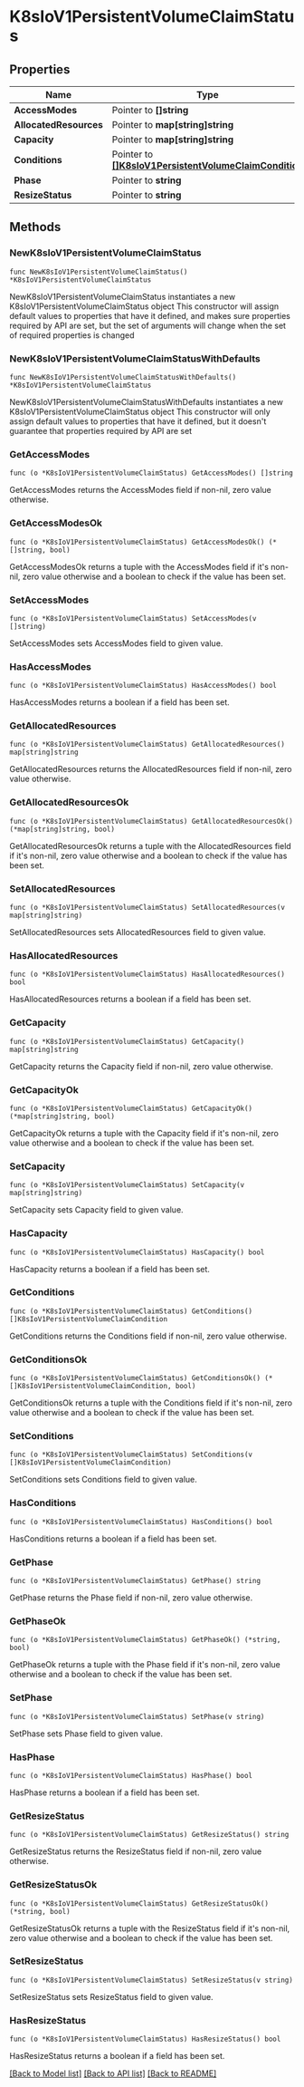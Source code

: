 # K8sIoV1PersistentVolumeClaimStatus

## Properties

Name | Type | Description | Notes
------------ | ------------- | ------------- | -------------
**AccessModes** | Pointer to **[]string** |  | [optional] 
**AllocatedResources** | Pointer to **map[string]string** |  | [optional] 
**Capacity** | Pointer to **map[string]string** |  | [optional] 
**Conditions** | Pointer to [**[]K8sIoV1PersistentVolumeClaimCondition**](K8sIoV1PersistentVolumeClaimCondition.md) |  | [optional] 
**Phase** | Pointer to **string** |  | [optional] 
**ResizeStatus** | Pointer to **string** |  | [optional] 

## Methods

### NewK8sIoV1PersistentVolumeClaimStatus

`func NewK8sIoV1PersistentVolumeClaimStatus() *K8sIoV1PersistentVolumeClaimStatus`

NewK8sIoV1PersistentVolumeClaimStatus instantiates a new K8sIoV1PersistentVolumeClaimStatus object
This constructor will assign default values to properties that have it defined,
and makes sure properties required by API are set, but the set of arguments
will change when the set of required properties is changed

### NewK8sIoV1PersistentVolumeClaimStatusWithDefaults

`func NewK8sIoV1PersistentVolumeClaimStatusWithDefaults() *K8sIoV1PersistentVolumeClaimStatus`

NewK8sIoV1PersistentVolumeClaimStatusWithDefaults instantiates a new K8sIoV1PersistentVolumeClaimStatus object
This constructor will only assign default values to properties that have it defined,
but it doesn't guarantee that properties required by API are set

### GetAccessModes

`func (o *K8sIoV1PersistentVolumeClaimStatus) GetAccessModes() []string`

GetAccessModes returns the AccessModes field if non-nil, zero value otherwise.

### GetAccessModesOk

`func (o *K8sIoV1PersistentVolumeClaimStatus) GetAccessModesOk() (*[]string, bool)`

GetAccessModesOk returns a tuple with the AccessModes field if it's non-nil, zero value otherwise
and a boolean to check if the value has been set.

### SetAccessModes

`func (o *K8sIoV1PersistentVolumeClaimStatus) SetAccessModes(v []string)`

SetAccessModes sets AccessModes field to given value.

### HasAccessModes

`func (o *K8sIoV1PersistentVolumeClaimStatus) HasAccessModes() bool`

HasAccessModes returns a boolean if a field has been set.

### GetAllocatedResources

`func (o *K8sIoV1PersistentVolumeClaimStatus) GetAllocatedResources() map[string]string`

GetAllocatedResources returns the AllocatedResources field if non-nil, zero value otherwise.

### GetAllocatedResourcesOk

`func (o *K8sIoV1PersistentVolumeClaimStatus) GetAllocatedResourcesOk() (*map[string]string, bool)`

GetAllocatedResourcesOk returns a tuple with the AllocatedResources field if it's non-nil, zero value otherwise
and a boolean to check if the value has been set.

### SetAllocatedResources

`func (o *K8sIoV1PersistentVolumeClaimStatus) SetAllocatedResources(v map[string]string)`

SetAllocatedResources sets AllocatedResources field to given value.

### HasAllocatedResources

`func (o *K8sIoV1PersistentVolumeClaimStatus) HasAllocatedResources() bool`

HasAllocatedResources returns a boolean if a field has been set.

### GetCapacity

`func (o *K8sIoV1PersistentVolumeClaimStatus) GetCapacity() map[string]string`

GetCapacity returns the Capacity field if non-nil, zero value otherwise.

### GetCapacityOk

`func (o *K8sIoV1PersistentVolumeClaimStatus) GetCapacityOk() (*map[string]string, bool)`

GetCapacityOk returns a tuple with the Capacity field if it's non-nil, zero value otherwise
and a boolean to check if the value has been set.

### SetCapacity

`func (o *K8sIoV1PersistentVolumeClaimStatus) SetCapacity(v map[string]string)`

SetCapacity sets Capacity field to given value.

### HasCapacity

`func (o *K8sIoV1PersistentVolumeClaimStatus) HasCapacity() bool`

HasCapacity returns a boolean if a field has been set.

### GetConditions

`func (o *K8sIoV1PersistentVolumeClaimStatus) GetConditions() []K8sIoV1PersistentVolumeClaimCondition`

GetConditions returns the Conditions field if non-nil, zero value otherwise.

### GetConditionsOk

`func (o *K8sIoV1PersistentVolumeClaimStatus) GetConditionsOk() (*[]K8sIoV1PersistentVolumeClaimCondition, bool)`

GetConditionsOk returns a tuple with the Conditions field if it's non-nil, zero value otherwise
and a boolean to check if the value has been set.

### SetConditions

`func (o *K8sIoV1PersistentVolumeClaimStatus) SetConditions(v []K8sIoV1PersistentVolumeClaimCondition)`

SetConditions sets Conditions field to given value.

### HasConditions

`func (o *K8sIoV1PersistentVolumeClaimStatus) HasConditions() bool`

HasConditions returns a boolean if a field has been set.

### GetPhase

`func (o *K8sIoV1PersistentVolumeClaimStatus) GetPhase() string`

GetPhase returns the Phase field if non-nil, zero value otherwise.

### GetPhaseOk

`func (o *K8sIoV1PersistentVolumeClaimStatus) GetPhaseOk() (*string, bool)`

GetPhaseOk returns a tuple with the Phase field if it's non-nil, zero value otherwise
and a boolean to check if the value has been set.

### SetPhase

`func (o *K8sIoV1PersistentVolumeClaimStatus) SetPhase(v string)`

SetPhase sets Phase field to given value.

### HasPhase

`func (o *K8sIoV1PersistentVolumeClaimStatus) HasPhase() bool`

HasPhase returns a boolean if a field has been set.

### GetResizeStatus

`func (o *K8sIoV1PersistentVolumeClaimStatus) GetResizeStatus() string`

GetResizeStatus returns the ResizeStatus field if non-nil, zero value otherwise.

### GetResizeStatusOk

`func (o *K8sIoV1PersistentVolumeClaimStatus) GetResizeStatusOk() (*string, bool)`

GetResizeStatusOk returns a tuple with the ResizeStatus field if it's non-nil, zero value otherwise
and a boolean to check if the value has been set.

### SetResizeStatus

`func (o *K8sIoV1PersistentVolumeClaimStatus) SetResizeStatus(v string)`

SetResizeStatus sets ResizeStatus field to given value.

### HasResizeStatus

`func (o *K8sIoV1PersistentVolumeClaimStatus) HasResizeStatus() bool`

HasResizeStatus returns a boolean if a field has been set.


[[Back to Model list]](../README.md#documentation-for-models) [[Back to API list]](../README.md#documentation-for-api-endpoints) [[Back to README]](../README.md)


